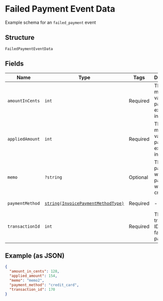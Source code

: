 
# Failed Payment Event Data

Example schema for an `failed_payment` event

## Structure

`FailedPaymentEventData`

## Fields

| Name | Type | Tags | Description | Getter | Setter |
|  --- | --- | --- | --- | --- | --- |
| `amountInCents` | `int` | Required | The monetary value of the payment, expressed in cents. | getAmountInCents(): int | setAmountInCents(int amountInCents): void |
| `appliedAmount` | `int` | Required | The monetary value of the payment, expressed in dollars. | getAppliedAmount(): int | setAppliedAmount(int appliedAmount): void |
| `memo` | `?string` | Optional | The memo passed when the payment was created. | getMemo(): ?string | setMemo(?string memo): void |
| `paymentMethod` | [`string(InvoicePaymentMethodType)`](../../doc/models/invoice-payment-method-type.md) | Required | - | getPaymentMethod(): string | setPaymentMethod(string paymentMethod): void |
| `transactionId` | `int` | Required | The transaction ID of the failed payment. | getTransactionId(): int | setTransactionId(int transactionId): void |

## Example (as JSON)

```json
{
  "amount_in_cents": 128,
  "applied_amount": 154,
  "memo": "memo2",
  "payment_method": "credit_card",
  "transaction_id": 170
}
```

